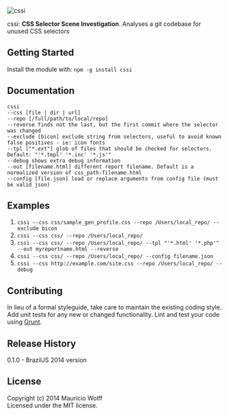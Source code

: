 ![cssi](https://dl.dropboxusercontent.com/u/463427/cssi_logo.png)

cssi: **CSS Selector Scene Investigation**. Analyses a git codebase for unused CSS selectors

## Getting Started
Install the module with: `npm -g install cssi`

## Documentation
```
cssi
--css [file | dir | url]
--repo [/full/path/to/local/repo]
--reverse finds not the last, but the first commit where the selector was changed
--exclude [bicon] exclude string from selectors, useful to avoid known false positives - ie: icon fonts
--tpl ["*.ext"] glob of files that should be checked for selectors. Default: "'*.tmpl' '*.inc' '*.js'"
--debug shows extra debug information
--out [filename.html] different report filename. Default is a normalized version of css_path-filename.html
--config [file.json] load or replace arguments from config file (must be valid json)
```

## Examples
1. `cssi --css css/sample_gen_profile.css --repo /Users/local_repo/ --exclude bicon`
2. `cssi --css css/ --repo /Users/local_repo/`
3. `cssi --css css/ --repo /Users/local_repo/ --tpl "'*.html' '*.php'" --out myreportname.html --reverse`
4. `cssi --css css/ --repo /Users/local_repo/ --config filename.json`
5. `cssi --css http://example.com/site.css --repo /Users/local_repo/ --debug`


## Contributing
In lieu of a formal styleguide, take care to maintain the existing coding style. Add unit tests for any new or changed functionality. Lint and test your code using [Grunt](http://gruntjs.com/).

## Release History
0.1.0 - BrazilJS 2014 version

## License
Copyright (c) 2014 Mauricio Wolff  
Licensed under the MIT license.
